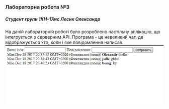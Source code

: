 ### Лабораторна робота №3
##### Студент групи 1КН-17мс Лесик Олександр
На даній лабораторній роботі було розроблено настільну аплікацію, що інтегрується з серверним API. Програма - це невеликий чат, де відображується хто, коли і яке повідомлення написав.
![Скрін](/lab_3.jpg)
